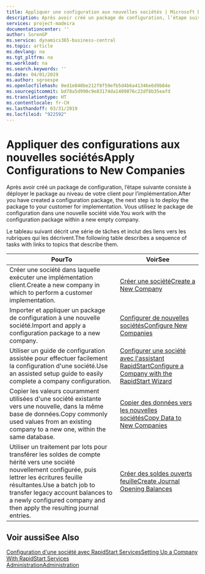 ```yaml
---
title: Appliquer une configuration aux nouvelles sociétés | Microsoft Docs
description: Après avoir créé un package de configuration, l’étape suivante consiste à déployer le package au niveau de votre client pour l’implémentation. Vous utilisez la configuration avec une nouvelle société vide.
services: project-madeira
documentationcenter: ''
author: SorenGP
ms.service: dynamics365-business-central
ms.topic: article
ms.devlang: na
ms.tgt_pltfrm: na
ms.workload: na
ms.search.keywords: ''
ms.date: 04/01/2019
ms.author: sgroespe
ms.openlocfilehash: 0ed1e040be212f8f59efb5d4b6a41346e6d9b84e
ms.sourcegitcommit: bd78a5d990c9e83174da1409076c22df8b35eafd
ms.translationtype: HT
ms.contentlocale: fr-CH
ms.lasthandoff: 03/31/2019
ms.locfileid: "922592"
---
```

# <a name="apply-configurations-to-new-companies"></a><span data-ttu-id="c082d-104">Appliquer des configurations aux nouvelles sociétés</span><span class="sxs-lookup"><span data-stu-id="c082d-104">Apply Configurations to New Companies</span></span>
<span data-ttu-id="c082d-105">Après avoir créé un package de configuration, l’étape suivante consiste à déployer le package au niveau de votre client pour l’implémentation.</span><span class="sxs-lookup"><span data-stu-id="c082d-105">After you have created a configuration package, the next step is to deploy the package to your customer for implementation.</span></span> <span data-ttu-id="c082d-106">Vous utilisez le package de configuration dans une nouvelle société vide.</span><span class="sxs-lookup"><span data-stu-id="c082d-106">You work with the configuration package within a new empty company.</span></span>  

 <span data-ttu-id="c082d-107">Le tableau suivant décrit une série de tâches et inclut des liens vers les rubriques qui les décrivent.</span><span class="sxs-lookup"><span data-stu-id="c082d-107">The following table describes a sequence of tasks with links to topics that describe them.</span></span>

|<span data-ttu-id="c082d-108">**Pour**</span><span class="sxs-lookup"><span data-stu-id="c082d-108">**To**</span></span>|<span data-ttu-id="c082d-109">**Voir**</span><span class="sxs-lookup"><span data-stu-id="c082d-109">**See**</span></span>|  
|------------|-------------|  
|<span data-ttu-id="c082d-110">Créer une société dans laquelle exécuter une implémentation client.</span><span class="sxs-lookup"><span data-stu-id="c082d-110">Create a new company in which to perform a customer implementation.</span></span>|[<span data-ttu-id="c082d-111">Créer une société</span><span class="sxs-lookup"><span data-stu-id="c082d-111">Create a New Company</span></span>](admin-how-to-create-a-new-company.md)|  
|<span data-ttu-id="c082d-112">Importer et appliquer un package de configuration à une nouvelle société.</span><span class="sxs-lookup"><span data-stu-id="c082d-112">Import and apply a configuration package to a new company.</span></span>|[<span data-ttu-id="c082d-113">Configurer de nouvelles sociétés</span><span class="sxs-lookup"><span data-stu-id="c082d-113">Configure New Companies</span></span>](admin-how-to-configure-new-companies.md)|  
|<span data-ttu-id="c082d-114">Utiliser un guide de configuration assistée pour effectuer facilement la configuration d'une société.</span><span class="sxs-lookup"><span data-stu-id="c082d-114">Use an assisted setup guide to easily complete a company configuration.</span></span>|[<span data-ttu-id="c082d-115">Configurer une société avec l'assistant RapidStart</span><span class="sxs-lookup"><span data-stu-id="c082d-115">Configure a Company with the RapidStart Wizard</span></span>](admin-how-to-configure-a-company-with-the-rapidstart-wizard.md)|
|<span data-ttu-id="c082d-116">Copier les valeurs couramment utilisées d'une société existante vers une nouvelle, dans la même base de données.</span><span class="sxs-lookup"><span data-stu-id="c082d-116">Copy commonly used values from an existing company to a new one, within the same database.</span></span>|[<span data-ttu-id="c082d-117">Copier des données vers les nouvelles sociétés</span><span class="sxs-lookup"><span data-stu-id="c082d-117">Copy Data to New Companies</span></span>](admin-how-to-copy-data-to-new-companies.md)|  
|<span data-ttu-id="c082d-118">Utiliser un traitement par lots pour transférer les soldes de compte hérité vers une société nouvellement configurée, puis lettrer les écritures feuille résultantes.</span><span class="sxs-lookup"><span data-stu-id="c082d-118">Use a batch job to transfer legacy account balances to a newly configured company and then apply the resulting journal entries.</span></span>|[<span data-ttu-id="c082d-119">Créer des soldes ouverts feuille</span><span class="sxs-lookup"><span data-stu-id="c082d-119">Create Journal Opening Balances</span></span>](admin-how-to-create-journal-opening-balances.md)|  

## <a name="see-also"></a><span data-ttu-id="c082d-120">Voir aussi</span><span class="sxs-lookup"><span data-stu-id="c082d-120">See Also</span></span>  
[<span data-ttu-id="c082d-121">Configuration d'une société avec RapidStart Services</span><span class="sxs-lookup"><span data-stu-id="c082d-121">Setting Up a Company With RapidStart Services</span></span>](admin-set-up-a-company-with-rapidstart.md)  
[<span data-ttu-id="c082d-122">Administration</span><span class="sxs-lookup"><span data-stu-id="c082d-122">Administration</span></span>](admin-setup-and-administration.md)

